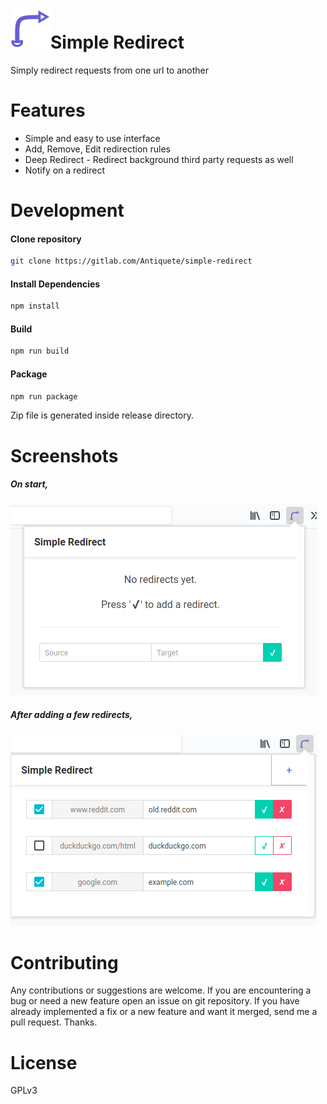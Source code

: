 # <img src="icons/icon.svg" width="64">Simple Redirect

Simply redirect requests from one url to another

# Features
- Simple and easy to use interface
- Add, Remove, Edit redirection rules
- Deep Redirect - Redirect background third party requests as well
- Notify on a redirect

# Development

#### Clone repository
```sh
git clone https://gitlab.com/Antiquete/simple-redirect
```

#### Install Dependencies
```sh
npm install
```

#### Build
```sh
npm run build
```

#### Package
```sh
npm run package
```
Zip file is generated inside release directory.

# Screenshots
##### On start,
  
  <img src="docs/Screenshot-1.png">
  
##### After adding a few redirects,
  
  <img src="docs/Screenshot-2.png">
  

# Contributing
Any contributions or suggestions are welcome. If you are encountering a bug or need a new feature open an issue on git repository. If you have already implemented a fix or a new feature and want it merged, send me a pull request. Thanks.

# License
GPLv3